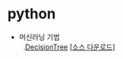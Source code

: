 # python

- 머신러닝 기법<br>
   .[DecisionTree](180511_DecisionTree.html)  [[소스 다운로드]](180511_DecisionTree.ipynb)
